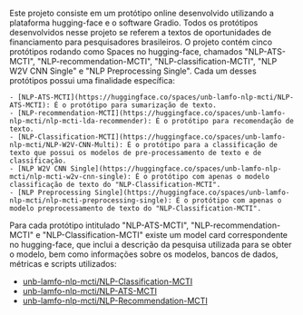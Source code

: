 Este projeto consiste em um protótipo online desenvolvido utilizando a plataforma hugging-face e o software Gradio. Todos os protótipos desenvolvidos nesse projeto se referem a textos de oportunidades de financiamento para pesquisadores brasileiros. O projeto contém cinco protótipos rodando como Spaces no hugging-face, chamados "NLP-ATS-MCTI", "NLP-recommendation-MCTI", "NLP-classification-MCTI", "NLP W2V CNN Single" e "NLP Preprocessing Single". Cada um desses protótipos possui uma finalidade específica:

	- [NLP-ATS-MCTI](https://huggingface.co/spaces/unb-lamfo-nlp-mcti/NLP-ATS-MCTI): É o protótipo para sumarização de texto.
	- [NLP-recommendation-MCTI](https://huggingface.co/spaces/unb-lamfo-nlp-mcti/nlp-mcti-lda-recommender): É o protótipo para recomendação de texto.
	- [NLP-Classification-MCTI](https://huggingface.co/spaces/unb-lamfo-nlp-mcti/NLP-W2V-CNN-Multi): É o protótipo para a classificação de texto que possui os modelos de pre-processamento de texto e de classificação.
	- [NLP W2V CNN Single](https://huggingface.co/spaces/unb-lamfo-nlp-mcti/nlp-mcti-w2v-cnn-single): É o protótipo com apenas o modelo classificação de texto do "NLP-Classification-MCTI".
	- [NLP Preprocessing Single](https://huggingface.co/spaces/unb-lamfo-nlp-mcti/nlp-mcti-preprocessing-single): É o protótipo com apenas o modelo preprocessamento de texto do "NLP-Classification-MCTI".

Para cada protótipo intitulado "NLP-ATS-MCTI", "NLP-recommendation-MCTI" e "NLP-Classification-MCTI" existe um model card correspondente no hugging-face, que inclui a descrição da pesquisa utilizada para se obter o modelo, bem como informações sobre os modelos, bancos de dados, métricas e scripts utilizados:

  - [unb-lamfo-nlp-mcti/NLP-Classification-MCTI](https://huggingface.co/unb-lamfo-nlp-mcti/NLP-Classification-MCTI)
  - [unb-lamfo-nlp-mcti/NLP-ATS-MCTI](https://huggingface.co/unb-lamfo-nlp-mcti/NLP-ATS-MCTI)
  - [unb-lamfo-nlp-mcti/NLP-Recommendation-MCTI](https://huggingface.co/unb-lamfo-nlp-mcti/NLP-Recommendation-MCTI)

